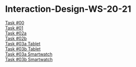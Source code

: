 # Interaction-Design-WS-20-21
[Task #00](https://www.canva.com/design/DAEKNXZ5ikM/view)<br>
[Task #01](https://github.com/LunaNaima/Interaction-Design-WS-20-21/blob/main/The%20Wallet%20Project_Luna%20Mohr_IXD%2020%2021%204.pdf)<br>
[Task #02a](https://github.com/LunaNaima/Interaction-Design-WS-20-21/blob/main/Dashboard_Task%202a.pdf)<br>
[Task #02b](https://www.figma.com/proto/UU6AA8LWJlhMC9ncNX3FII/Wireframe-Task-02b?node-id=4%3A622&viewport=1101%2C123%2C0.030894489958882332&scaling=scale-down)<br>
[Task #03a Tablet](https://github.com/LunaNaima/Interaction-Design-WS-20-21/blob/main/Tablet_3a.pdf)<br>
[Task #03b Tablet](https://www.figma.com/proto/KEMKhmnq8sHNjo14glbX8D/Tablet?node-id=1%3A802&viewport=568%2C401%2C0.19727693498134613&scaling=scale-down)<br>
[Task #03a Smartwatch](https://github.com/LunaNaima/Interaction-Design-WS-20-21/blob/main/smartwatch_3a.pdf)<br>
[Task #03b Smartwatch](https://www.figma.com/proto/kce8VHTGEA8cwgFMOJAYDJ/Smartwatch?node-id=1%3A3&viewport=1549%2C865%2C1.864119291305542&scaling=min-zoom)<br>
